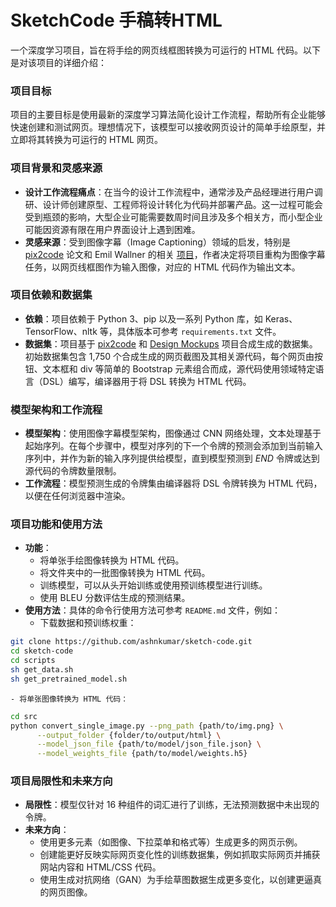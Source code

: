 # SketchCode 手稿转HTML

一个深度学习项目，旨在将手绘的网页线框图转换为可运行的 HTML 代码。以下是对该项目的详细介绍：

### 项目目标
项目的主要目标是使用最新的深度学习算法简化设计工作流程，帮助所有企业能够快速创建和测试网页。理想情况下，该模型可以接收网页设计的简单手绘原型，并立即将其转换为可运行的 HTML 网页。

### 项目背景和灵感来源
- **设计工作流程痛点**：在当今的设计工作流程中，通常涉及产品经理进行用户调研、设计师创建原型、工程师将设计转化为代码并部署产品。这一过程可能会受到瓶颈的影响，大型企业可能需要数周时间且涉及多个相关方，而小型企业可能因资源有限在用户界面设计上遇到困难。
- **灵感来源**：受到图像字幕（Image Captioning）领域的启发，特别是 [pix2code](https://arxiv.org/abs/1705.07962) 论文和 Emil Wallner 的相关 [项目](https://blog.floydhub.com/turning-design-mockups-into-code-with-deep-learning/?source=techstories.org)，作者决定将项目重构为图像字幕任务，以网页线框图作为输入图像，对应的 HTML 代码作为输出文本。

### 项目依赖和数据集
- **依赖**：项目依赖于 Python 3、pip 以及一系列 Python 库，如 Keras、TensorFlow、nltk 等，具体版本可参考 `requirements.txt` 文件。
- **数据集**：项目基于 [pix2code](https://github.com/tonybeltramelli/pix2code) 和 [Design Mockups](https://github.com/emilwallner/Screenshot-to-code-in-Keras) 项目合成生成的数据集。初始数据集包含 1,750 个合成生成的网页截图及其相关源代码，每个网页由按钮、文本框和 div 等简单的 Bootstrap 元素组合而成，源代码使用领域特定语言（DSL）编写，编译器用于将 DSL 转换为 HTML 代码。

### 模型架构和工作流程
- **模型架构**：使用图像字幕模型架构，图像通过 CNN 网络处理，文本处理基于起始序列。在每个步骤中，模型对序列的下一个令牌的预测会添加到当前输入序列中，并作为新的输入序列提供给模型，直到模型预测到 *END* 令牌或达到源代码的令牌数量限制。
- **工作流程**：模型预测生成的令牌集由编译器将 DSL 令牌转换为 HTML 代码，以便在任何浏览器中渲染。

### 项目功能和使用方法
- **功能**：
    - 将单张手绘图像转换为 HTML 代码。
    - 将文件夹中的一批图像转换为 HTML 代码。
    - 训练模型，可以从头开始训练或使用预训练模型进行训练。
    - 使用 BLEU 分数评估生成的预测结果。
- **使用方法**：具体的命令行使用方法可参考 `README.md` 文件，例如：
    - 下载数据和预训练权重：
```sh
git clone https://github.com/ashnkumar/sketch-code.git
cd sketch-code
cd scripts
sh get_data.sh
sh get_pretrained_model.sh
```
    - 将单张图像转换为 HTML 代码：
```sh
cd src
python convert_single_image.py --png_path {path/to/img.png} \
      --output_folder {folder/to/output/html} \
      --model_json_file {path/to/model/json_file.json} \
      --model_weights_file {path/to/model/weights.h5}
```

### 项目局限性和未来方向
- **局限性**：模型仅针对 16 种组件的词汇进行了训练，无法预测数据中未出现的令牌。
- **未来方向**：
    - 使用更多元素（如图像、下拉菜单和格式等）生成更多的网页示例。
    - 创建能更好反映实际网页变化性的训练数据集，例如抓取实际网页并捕获网站内容和 HTML/CSS 代码。
    - 使用生成对抗网络（GAN）为手绘草图数据生成更多变化，以创建更逼真的网页图像。

